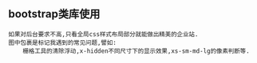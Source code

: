 ## bootstrap类库使用 ##
    
    如果对后台要求不高,只看全局css样式布局部分就能做出精美的企业站.
    图中包裹是标记我遇到的常见问题,譬如:
        栅格工具的清除浮动,x-hidden不同尺寸下的显示效果,xs-sm-md-lg的像素判断等.
        


